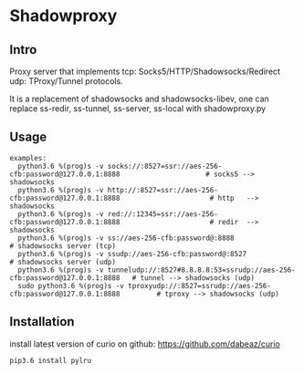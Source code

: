 # Shadowproxy

## Intro

Proxy server that implements tcp: Socks5/HTTP/Shadowsocks/Redirect udp: TProxy/Tunnel protocols.

It is a replacement of shadowsocks and shadowsocks-libev, one can replace ss-redir, ss-tunnel, ss-server, ss-local with shadowproxy.py

## Usage

```
examples:
  python3.6 %(prog)s -v socks://:8527=ssr://aes-256-cfb:password@127.0.0.1:8888                     # socks5 --> shadowsocks
  python3.6 %(prog)s -v http://:8527=ssr://aes-256-cfb:password@127.0.0.1:8888                      # http   --> shadowsocks
  python3.6 %(prog)s -v red://:12345=ssr://aes-256-cfb:password@127.0.0.1:8888                      # redir  --> shadowsocks
  python3.6 %(prog)s -v ss://aes-256-cfb:password@:8888                                             # shadowsocks server (tcp)
  python3.6 %(prog)s -v ssudp://aes-256-cfb:password@:8527                                          # shadowsocks server (udp)
  python3.6 %(prog)s -v tunneludp://:8527#8.8.8.8:53=ssrudp://aes-256-cfb:password@127.0.0.1:8888   # tunnel --> shadowsocks (udp)
  sudo python3.6 %(prog)s -v tproxyudp://:8527=ssrudp://aes-256-cfb:password@127.0.0.1:8888         # tproxy --> shadowsocks (udp)
```

## Installation

install latest version of curio on github: https://github.com/dabeaz/curio
```
pip3.6 install pylru
```
